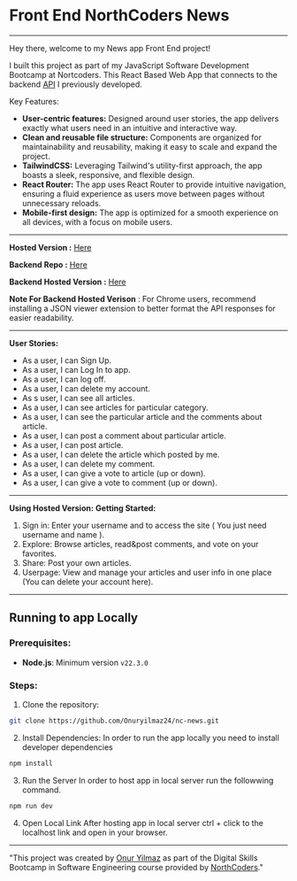 # Front End NorthCoders News

--- 
Hey there, welcome to my News app Front End project!

I built this project as part of my JavaScript Software Development Bootcamp at Nortcoders. This React Based Web App that connects to the backend [API](https://github.com/Onuryilmaz24/nc-news-project) I previously developed. 

Key Features:

- **User-centric features:** Designed around user stories, the app delivers exactly what users need in an intuitive and interactive way.
- **Clean and reusable file structure:** Components are organized for maintainability and reusability, making it easy to scale and expand the project.
- **TailwindCSS:**  Leveraging Tailwind's utility-first approach, the app boasts a sleek, responsive, and flexible design.
- **React Router:** The app uses React Router to provide intuitive navigation, ensuring a fluid experience as users move between pages without unnecessary reloads.
- **Mobile-first design:** The app is optimized for a smooth experience on all devices, with a focus on mobile users.

---

**Hosted Version :** [Here](https://nc-marketplace-onur.netlify.app/)

**Backend Repo :** [Here](https://github.com/Onuryilmaz24/nc-news-project)

**Backend Hosted Version :** [Here](https://nc-news-project-w66a.onrender.com/api) 

**Note For Backend Hosted Verison** : For Chrome users, recommend installing a JSON viewer extension to better format the API responses for easier readability.

---
**User Stories:**
- As a user, I can Sign Up. 
- As a user, I can Log In to app.
- As a user, I can log off.
- As a user, I can delete my account.
- As s user, I can see all articles.
- As a user, I can see articles for particular category.
- As a user, I can see the particular article and the comments about article.
- As a user, I can post a comment about particular article.
- As a user, I can post article.
- As a user, I can delete the article which posted by me.
- As a user, I can delete my comment.
- As a user, I can give a vote to article (up or down).
- As a user, I can give a vote to comment (up or down).

---
**Using Hosted Version:**
**Getting Started:**
1. Sign in: Enter your username and to access the site ( You just need username and name ).
2. Explore: Browse articles, read&post comments, and vote on your favorites.
3. Share: Post your own articles.
4. Userpage: View and manage your articles and user info in one place (You can delete your account here).

---

## Running to app Locally

### Prerequisites:

- **Node.js**: Minimum version `v22.3.0`

### Steps:
1. Clone the repository:
```bash
git clone https://github.com/Onuryilmaz24/nc-news.git
```
2. Install Dependencies:
In order to run the app locally you need to install developer dependencies
```bash
npm install
```
3. Run the Server
In order to host app in local server run the followwing command.
```bash
npm run dev
```
4. Open Local Link
After hosting app in local server ctrl + click to the localhost link and open in your browser.

---
"This project was created by [Onur Yilmaz](https://github.com/Onuryilmaz24) as part of the Digital Skills Bootcamp in Software Engineering course provided by [NorthCoders](https://northcoders.com/)."
